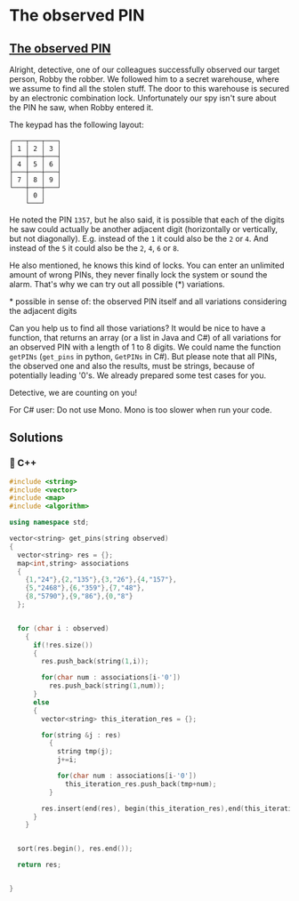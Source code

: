 # The observed PIN

## [The observed PIN](https://www.codewars.com/kata/5263c6999e0f40dee200059d)

Alright, detective, one of our colleagues successfully observed our target person, Robby the robber. We followed him to a secret warehouse, where we assume to find all the stolen stuff. The door to this warehouse is secured by an electronic combination lock. Unfortunately our spy isn't sure about the PIN he saw, when Robby entered it.

The keypad has the following layout:

```text
┌───┬───┬───┐
│ 1 │ 2 │ 3 │
├───┼───┼───┤
│ 4 │ 5 │ 6 │
├───┼───┼───┤
│ 7 │ 8 │ 9 │
└───┼───┼───┘
    │ 0 │
    └───┘
```

He noted the PIN `1357`, but he also said, it is possible that each of the digits he saw could actually be another adjacent digit \(horizontally or vertically, but not diagonally\). E.g. instead of the `1` it could also be the `2` or `4`. And instead of the `5` it could also be the `2`, `4`, `6` or `8`.

He also mentioned, he knows this kind of locks. You can enter an unlimited amount of wrong PINs, they never finally lock the system or sound the alarm. That's why we can try out all possible \(\*\) variations.

\* possible in sense of: the observed PIN itself and all variations considering the adjacent digits

Can you help us to find all those variations? It would be nice to have a function, that returns an array \(or a list in Java and C\#\) of all variations for an observed PIN with a length of 1 to 8 digits. We could name the function `getPINs` \(`get_pins` in python, `GetPINs` in C\#\). But please note that all PINs, the observed one and also the results, must be strings, because of potentially leading '0's. We already prepared some test cases for you.

Detective, we are counting on you!

For C\# user: Do not use Mono. Mono is too slower when run your code.

## Solutions

### 🧠 C++

```cpp
#include <string>
#include <vector>
#include <map>
#include <algorithm>

using namespace std;

vector<string> get_pins(string observed)
{
  vector<string> res = {};
  map<int,string> associations
  {
    {1,"24"},{2,"135"},{3,"26"},{4,"157"},
    {5,"2468"},{6,"359"},{7,"48"},
    {8,"5790"},{9,"86"},{0,"8"}
  };


  for (char i : observed)
    {
      if(!res.size())
      {
        res.push_back(string(1,i));

        for(char num : associations[i-'0'])
          res.push_back(string(1,num));
      }
      else
      {
        vector<string> this_iteration_res = {};

        for(string &j : res)
          {
            string tmp(j);
            j+=i;

            for(char num : associations[i-'0'])
              this_iteration_res.push_back(tmp+num);
          }

        res.insert(end(res), begin(this_iteration_res),end(this_iteration_res));
      }
    }


  sort(res.begin(), res.end());

  return res;


}
```

